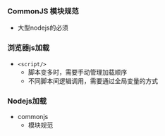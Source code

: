 ### CommonJS 模块规范
- 大型nodejs的必须


### 浏览器js加载
- `<script/>`
  - 脚本变多时，需要手动管理加载顺序
  - 不同脚本间逻辑调用，需要通过全局变量的方式

### Nodejs加载
- commonjs
  - 模块规范
